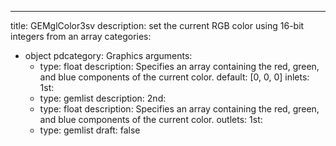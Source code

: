 
---
title: GEMglColor3sv
description: set the current RGB color using 16-bit integers from an array
categories:
  - object
pdcategory: Graphics
arguments:
    - type: float
      description: Specifies an array containing the red, green, and blue components of the current color.
      default: [0, 0, 0]
inlets:
  1st:
    - type: gemlist
      description:
  2nd:
    - type: float
      description: Specifies an array containing the red, green, and blue components of the current color.
outlets:
  1st:
    - type: gemlist
draft: false

